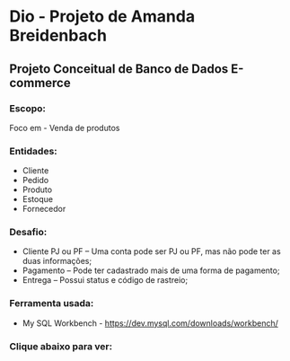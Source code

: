 # Dio - Projeto de Amanda Breidenbach
## Projeto Conceitual de Banco de Dados E-commerce

### Escopo:

Foco em - Venda de produtos

### Entidades:
- Cliente
- Pedido
- Produto
- Estoque
- Fornecedor

### Desafio:
- Cliente PJ ou PF – Uma conta pode ser PJ ou PF, mas não pode ter as duas informações;
- Pagamento – Pode ter cadastrado mais de uma forma de pagamento;
- Entrega – Possui status e código de rastreio;

### Ferramenta usada:
- My SQL Workbench - https://dev.mysql.com/downloads/workbench/

### Clique abaixo para ver: 
